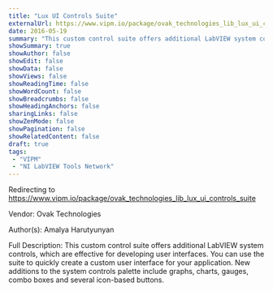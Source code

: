 ```yaml
---
title: "Lux UI Controls Suite"
externalUrl: https://www.vipm.io/package/ovak_technologies_lib_lux_ui_controls_suite
date: 2016-05-19
summary: "This custom control suite offers additional LabVIEW system controls, which are effective for developing user interfaces."
showSummary: true
showAuthor: false
showEdit: false
showData: false
showViews: false
showReadingTime: false
showWordCount: false
showBreadcrumbs: false
showHeadingAnchors: false
sharingLinks: false
showZenMode: false
showPagination: false
showRelatedContent: false
draft: true
tags:
 - "VIPM"
 - "NI LabVIEW Tools Network"
---
```


Redirecting to https://www.vipm.io/package/ovak_technologies_lib_lux_ui_controls_suite

Vendor: Ovak Technologies

Author(s): Amalya Harutyunyan
 
Full Description:
This custom control suite offers additional LabVIEW system controls, which are effective for developing user interfaces. You can use the suite to quickly create a custom user interface for your application. New additions to the system controls palette include graphs, charts, gauges, combo boxes and several icon-based buttons.
